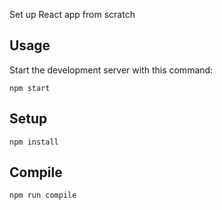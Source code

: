 Set up React app from scratch


Usage
---
 
Start the development server with this command:
 
```
npm start
```
 
 

Setup
---

```
npm install
```


 
Compile
---
 
```
npm run compile
```